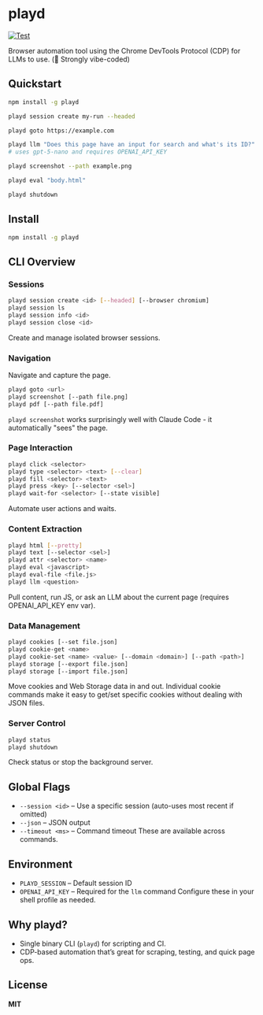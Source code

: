 # playd

[![Test](https://github.com/slava-vishnyakov/playd/actions/workflows/test.yml/badge.svg)](https://github.com/slava-vishnyakov/playd/actions/workflows/test.yml)

Browser automation tool using the Chrome DevTools Protocol (CDP) for LLMs to use. (🚨 Strongly vibe-coded)

## Quickstart

```bash
npm install -g playd

playd session create my-run --headed

playd goto https://example.com

playd llm "Does this page have an input for search and what's its ID?" 
# uses gpt-5-nano and requires OPENAI_API_KEY

playd screenshot --path example.png

playd eval "body.html"

playd shutdown
```

## Install

```bash
npm install -g playd
```

## CLI Overview

### Sessions

```bash
playd session create <id> [--headed] [--browser chromium]
playd session ls
playd session info <id>
playd session close <id>
```

Create and manage isolated browser sessions.

### Navigation

Navigate and capture the page.

```bash
playd goto <url>
playd screenshot [--path file.png]
playd pdf [--path file.pdf]
```

`playd screenshot` works surprisingly well with Claude Code - it automatically "sees" the page.

### Page Interaction

```bash
playd click <selector>
playd type <selector> <text> [--clear]
playd fill <selector> <text>
playd press <key> [--selector <sel>]
playd wait-for <selector> [--state visible]
```

Automate user actions and waits.

### Content Extraction

```bash
playd html [--pretty]
playd text [--selector <sel>]
playd attr <selector> <name>
playd eval <javascript>
playd eval-file <file.js>
playd llm <question>
```

Pull content, run JS, or ask an LLM about the current page (requires OPENAI_API_KEY env var).

### Data Management

```bash
playd cookies [--set file.json]
playd cookie-get <name>
playd cookie-set <name> <value> [--domain <domain>] [--path <path>]
playd storage [--export file.json]
playd storage [--import file.json]
```

Move cookies and Web Storage data in and out. Individual cookie commands make it easy to get/set specific cookies without dealing with JSON files.

### Server Control

```bash
playd status
playd shutdown
```

Check status or stop the background server.

## Global Flags

* `--session <id>` – Use a specific session (auto-uses most recent if omitted)
* `--json` – JSON output
* `--timeout <ms>` – Command timeout
  These are available across commands.

## Environment

* `PLAYD_SESSION` – Default session ID
* `OPENAI_API_KEY` – Required for the `llm` command
  Configure these in your shell profile as needed.

## Why playd?

* Single binary CLI (`playd`) for scripting and CI.
* CDP-based automation that’s great for scraping, testing, and quick page ops. 

## License

**MIT**
